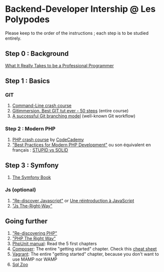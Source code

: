 # Backend-Developer Intership @ Les Polypodes

Please keep to the order of the instructions ; each step is to be studied entirely. 

## Step 0 : Background

[What It Really Takes to be a Professional Programmer](http://lifehacker.com/what-it-really-takes-to-be-a-professional-programmer-1674327537)

## Step 1 : Basics

### GIT

1. [Command-Line crash course](http://cli.learncodethehardway.org/book/)
3. [Gitimmersion. Best GIT tut ever - 50 steps](http://gitimmersion.com) (entire course)
4. [A successful Git branching model](http://nvie.com/posts/a-successful-git-branching-model) (well-known Git workflow)

### Step 2 : Modern PHP

1. [PHP crash course](http://www.codecademy.com/fr/tracks/php) by [CodeCademy](http://www.codecademy.com)
2. ["Best Practices for Modern PHP Development"](https://www.airpair.com/php/posts/best-practices-for-modern-php-development) ou son équivalent en français : [STUPID vs SOLID](http://afsy.fr/avent/2013/02-principes-stupid-solid-poo)

## Step 3 : Symfony

1. [The Symfony Book](http://symfony.com/doc/current/book/index.html)

### Js (optional)

1. ["Re-discover Javascript"](http://gitbookio.gitbooks.io/javascript/) or [Une réintroduction à JavaScript](https://developer.mozilla.org/fr/docs/Web/JavaScript/Une_r%C3%A9introduction_%C3%A0_JavaScript#Introduction-)
2. ["Js The-Right-Way"](http://jstherightway.org/)

## Going further

1. ["Re-discovering PHP"](http://edu.williamdurand.fr/php-slides/index.html)
2. ["PHP The Right Way"](http://www.phptherightway.com)
3. [PhpUnit manual](https://phpunit.de/manual/current/en/phpunit-book.html): Read the 5 first chapters
4. [Composer](http://getcomposer.org): The entire "getting started" chapter. Check this [cheat sheet](http://composer.json.jolicode.com/)
5. [Vagrant](http://vagrantup.com): The entire "getting started" chapter, because you don't want to use MAMP nor WAMP
6. [Sql Zoo](http://sqlzoo.net/wiki/Main_Page)



